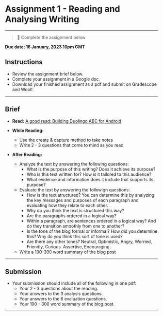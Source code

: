 # Assignment 1 - Reading and Analysing Writing

---

> 📝 Complete the assignment below


**Due date: 16 January, 2023 10pm GMT**

## Instructions

- Review the assignment brief below.
- Complete your assignment in a Google doc. 
- Download your finished assignment as a pdf and submit on Gradescope and Woolf.

---

## Brief

- **Read:** [A good read: Building Duolingo ABC for Android](https://blog.duolingo.com/a-good-read-building-duolingo-abc-for-android/)

- **While Reading:** 
  - Use the create & capture method to take notes
  - Write 2 - 3 questions that come to mind as you read

- **After Reading:**
  - Analyze the text by answering the following questions:
    - What is the purpose of this writing? Does it achieve its purpose?
    - Who is this text written for? How is it tailored to this audience?
    - What evidence and information does it include that supports its purpose?
  - Evaluate the text by answering the followign questions:
    - How is the text structured? You can determine this by analyzing the key messages and purposes of each paragraph and evaluating how they relate to each other.
    - Why do you think the text is structured this way?
    - Are the paragraphs ordered in a logical way?
    - Within a paragraph, are sentences ordered in a logical way? And do they transition smoothly from one to another?
    - Is the tone of the blog formal or informal? How did you determine this? Why do you think this sort of tone is used?
    - Are there any other tones? Neutral, Optimistic, Angry, Worried, Friendly, Curious. Assertive, Encouraging.
  - Write a 100-300 word summary of the blog post
 
 ---

## Submission

- Your submission should include all of the following in one pdf:
  - Your 2 - 3 questions about the reading.
  - Your answers to the 3 analysis questions.  
  - Your answers to the 6 evaluation questions.
  - Your 100 - 300 word summary of the blog post.

---
